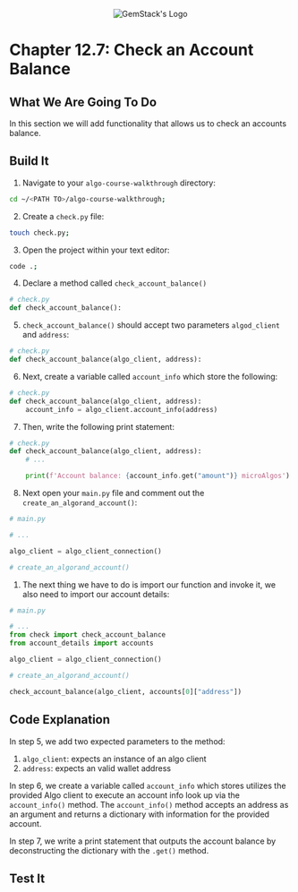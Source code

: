 <p align="center">
  <img
  src="https://camo.githubusercontent.com/e4ac909b3da508a9e5f8f5276359dd0d8a484a30dc58daf2b29755d87aa09b57/68747470733a2f2f67656d737461636b2e696f2f7374617469632f31626135356364376237663639393165633965646262386331343332323533342f30656261302f6c6f676f5f7072696d6172795f737461636b65642e61766966"
  alt="GemStack's Logo"
  />
</p>

# Chapter 12.7: Check an Account Balance
## What We Are Going To Do
In this section we will add functionality that allows us to check an accounts balance.

## Build It
1. Navigate to your `algo-course-walkthrough` directory:
```sh
cd ~/<PATH TO>/algo-course-walkthrough;
```
2. Create a `check.py` file:
```sh
touch check.py;
```
3. Open the project within your text editor:
```sh
code .;
```
4. Declare a method called `check_account_balance()`
```python
# check.py
def check_account_balance():
```
5. `check_account_balance()` should accept two parameters `algod_client` and `address`:
```python
# check.py
def check_account_balance(algo_client, address):
```
6. Next, create a variable called `account_info` which store the following:
```python
# check.py
def check_account_balance(algo_client, address):
    account_info = algo_client.account_info(address)
```
7. Then, write the following print statement:
```python
# check.py
def check_account_balance(algo_client, address):
    # ...

    print(f'Account balance: {account_info.get("amount")} microAlgos')
```
8. Next open your `main.py` file and comment out the `create_an_algorand_account()`:
```python
# main.py

# ...

algo_client = algo_client_connection()

# create_an_algorand_account()
```
1.  The next thing we have to do is import our function and invoke it, we also need to import our account details:
```python
# main.py

# ...
from check import check_account_balance
from account_details import accounts

algo_client = algo_client_connection()

# create_an_algorand_account()

check_account_balance(algo_client, accounts[0]["address"])
```
    
## Code Explanation
In step 5, we add two expected parameters to the method:
   1. `algo_client`: expects an instance of an algo client
   2. `address`: expects an valid wallet address

In step 6, we create a variable called `account_info` which stores utilizes the provided Algo client to execute an account info look up via the `account_info()` method. The `account_info()` method accepts an address as an argument and returns a dictionary with information for the provided account.

In step 7, we write a print statement that outputs the account balance by deconstructing the dictionary with the `.get()` method.


## Test It
<!-- Provide walkthrough on testing it -->